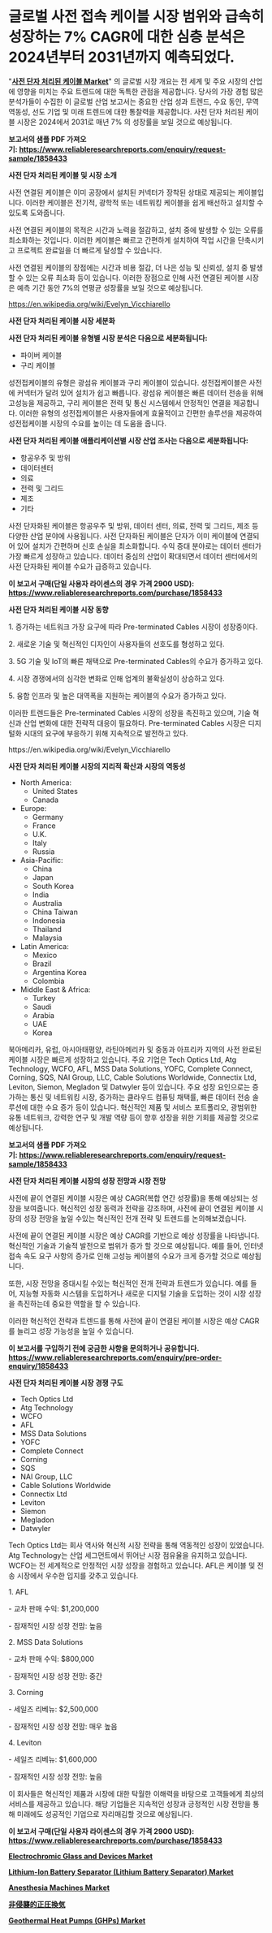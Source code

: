 <p><h1>글로벌 사전 접속 케이블 시장 범위와 급속히 성장하는 7% CAGR에 대한 심층 분석은 2024년부터 2031년까지 예측되었다.</h1></p><p>"<strong><a href="https://www.reliableresearchreports.com/pre-terminated-cables-r1858433">사전 단자 처리된 케이블 Market</a></strong>" 의 글로벌 시장 개요는 전 세계 및 주요 시장의 산업에 영향을 미치는 주요 트렌드에 대한 독특한 관점을 제공합니다. 당사의 가장 경험 많은 분석가들이 수집한 이 글로벌 산업 보고서는 중요한 산업 성과 트렌드, 수요 동인, 무역 역동성, 선도 기업 및 미래 트렌드에 대한 통찰력을 제공합니다. 사전 단자 처리된 케이블 시장은 2024에서 2031로 매년 7% 의 성장률을 보일 것으로 예상됩니다.</p>
<p><strong>보고서의 샘플 PDF 가져오기:&nbsp;<a href="https://www.reliableresearchreports.com/enquiry/request-sample/1858433">https://www.reliableresearchreports.com/enquiry/request-sample/1858433</a></strong></p>
<p><strong>사전 단자 처리된 케이블 및 시장 소개</strong></p>
<p><p>사전 연결된 케이블은 이미 공장에서 설치된 커넥터가 장착된 상태로 제공되는 케이블입니다. 이러한 케이블은 전기적, 광학적 또는 네트워킹 케이블을 쉽게 배선하고 설치할 수 있도록 도와줍니다.</p><p>사전 연결된 케이블의 목적은 시간과 노력을 절감하고, 설치 중에 발생할 수 있는 오류를 최소화하는 것입니다. 이러한 케이블은 빠르고 간편하게 설치하여 작업 시간을 단축시키고 프로젝트 완료일을 더 빠르게 달성할 수 있습니다.</p><p>사전 연결된 케이블의 장점에는 시간과 비용 절감, 더 나은 성능 및 신뢰성, 설치 중 발생할 수 있는 오류 최소화 등이 있습니다. 이러한 장점으로 인해 사전 연결된 케이블 시장은 예측 기간 동안 7%의 연평균 성장률을 보일 것으로 예상됩니다.</p></p>
<p><a href="https://en.wikipedia.org/wiki/Evelyn_Vicchiarello">https://en.wikipedia.org/wiki/Evelyn_Vicchiarello</a></p>
<p><strong>사전 단자 처리된 케이블 시장 세분화</strong></p>
<p><strong>사전 단자 처리된 케이블 유형별 시장 분석은 다음으로 세분화됩니다:</strong></p>
<p><ul><li>파이버 케이블</li><li>구리 케이블</li></ul></p>
<p><p>성전접케이블의 유형은 광섬유 케이블과 구리 케이블이 있습니다. 성전접케이블은 사전에 커넥터가 달려 있어 설치가 쉽고 빠릅니다. 광섬유 케이블은 빠른 데이터 전송을 위해 고성능을 제공하고, 구리 케이블은 전력 및 통신 시스템에서 안정적인 연결을 제공합니다. 이러한 유형의 성전접케이블은 사용자들에게 효율적이고 간편한 솔루션을 제공하여 성전접케이블 시장의 수요를 높이는 데 도움을 줍니다.</p></p>
<p><strong>사전 단자 처리된 케이블 애플리케이션별 시장 산업 조사는 다음으로 세분화됩니다:</strong></p>
<p><ul><li>항공우주 및 방위</li><li>데이터센터</li><li>의료</li><li>전력 및 그리드</li><li>제조</li><li>기타</li></ul></p>
<p><p>사전 단자화된 케이블은 항공우주 및 방위, 데이터 센터, 의료, 전력 및 그리드, 제조 등 다양한 산업 분야에 사용됩니다. 사전 단자화된 케이블은 단자가 이미 케이블에 연결되어 있어 설치가 간편하며 신호 손실을 최소화합니다. 수익 증대 분야로는 데이터 센터가 가장 빠르게 성장하고 있습니다. 데이터 중심의 산업이 확대되면서 데이터 센터에서의 사전 단자화된 케이블 수요가 급증하고 있습니다.</p></p>
<p><strong>이 보고서 구매(단일 사용자 라이센스의 경우 가격 2900 USD): <a href="https://www.reliableresearchreports.com/purchase/1858433">https://www.reliableresearchreports.com/purchase/1858433</a></strong></p>
<p><strong>사전 단자 처리된 케이블 시장 동향</strong></p>
<p><p>1. 증가하는 네트워크 가장 요구에 따라 Pre-terminated Cables 시장이 성장중이다.</p><p>2. 새로운 기술 및 혁신적인 디자인이 사용자들의 선호도를 형성하고 있다.</p><p>3. 5G 기술 및 IoT의 빠른 채택으로 Pre-terminated Cables의 수요가 증가하고 있다.</p><p>4. 시장 경쟁에서의 심각한 변화로 인해 업계의 불확실성이 상승하고 있다.</p><p>5. 융합 인프라 및 높은 대역폭을 지원하는 케이블의 수요가 증가하고 있다.</p><p>이러한 트렌드들은 Pre-terminated Cables 시장의 성장을 촉진하고 있으며, 기술 혁신과 산업 변화에 대한 전략적 대응이 필요하다. Pre-terminated Cables 시장은 디지털화 시대의 요구에 부응하기 위해 지속적으로 발전하고 있다.</p></p>
<p>https://en.wikipedia.org/wiki/Evelyn_Vicchiarello</p>
<p><strong>사전 단자 처리된 케이블 시장의 지리적 확산과 시장의 역동성</strong></p>
<p><ul>
    <li>
        North America:
        <ul>
            <li>United States</li>
            <li>Canada</li>
        </ul>
    </li>
    <li>
        Europe:
        <ul>
            <li>Germany</li>
            <li>France</li>
            <li>U.K.</li>
            <li>Italy</li>
            <li>Russia</li>
        </ul>
    </li>
    <li>
        Asia-Pacific:
        <ul>
            <li>China</li>
            <li>Japan</li>
            <li>South Korea</li>
            <li>India</li>
            <li>Australia</li>
            <li>China Taiwan</li>
            <li>Indonesia</li>
            <li>Thailand</li>
            <li>Malaysia</li>
        </ul>
    </li>
    <li>
        Latin America:
        <ul>
            <li>Mexico</li>
            <li>Brazil</li>
            <li>Argentina Korea</li>
            <li>Colombia</li>
        </ul>
    </li>
    <li>
        Middle East & Africa:
        <ul>
            <li>Turkey</li>
            <li>Saudi</li>
            <li>Arabia</li>
            <li>UAE</li>
            <li>Korea</li>
        </ul>
    </li>
    </ul></p>
<p><p>북아메리카, 유럽, 아시아태평양, 라틴아메리카 및 중동과 아프리카 지역의 사전 완료된 케이블 시장은 빠르게 성장하고 있습니다. 주요 기업은 Tech Optics Ltd, Atg Technology, WCFO, AFL, MSS Data Solutions, YOFC, Complete Connect, Corning, SQS, NAI Group, LLC, Cable Solutions Worldwide, Connectix Ltd, Leviton, Siemon, Megladon 및 Datwyler 등이 있습니다. 주요 성장 요인으로는 증가하는 통신 및 네트워킹 시장, 증가하는 클라우드 컴퓨팅 채택률, 빠른 데이터 전송 솔루션에 대한 수요 증가 등이 있습니다. 혁신적인 제품 및 서비스 포트폴리오, 광범위한 유통 네트워크, 강력한 연구 및 개발 역량 등이 향후 성장을 위한 기회를 제공할 것으로 예상됩니다.</p></p>
<p><strong>보고서의 샘플 PDF 가져오기:&nbsp;<a href="https://www.reliableresearchreports.com/enquiry/request-sample/1858433">https://www.reliableresearchreports.com/enquiry/request-sample/1858433</a></strong></p>
<p><strong>사전 단자 처리된 케이블 시장의 성장 전망과 시장 전망</strong></p>
<p><p>사전에 끝이 연결된 케이블 시장은 예상 CAGR(복합 연간 성장률)을 통해 예상되는 성장을 보여줍니다. 혁신적인 성장 동력과 전략을 강조하며, 사전에 끝이 연결된 케이블 시장의 성장 전망을 높일 수있는 혁신적인 전개 전략 및 트렌드를 논의해보겠습니다.</p><p>사전에 끝이 연결된 케이블 시장은 예상 CAGR를 기반으로 예상 성장률을 나타냅니다. 혁신적인 기술과 기술적 발전으로 범위가 증가 할 것으로 예상됩니다. 예를 들어, 인터넷 접속 속도 요구 사항의 증가로 인해 고성능 케이블의 수요가 크게 증가할 것으로 예상됩니다.</p><p>또한, 시장 전망을 증대시킬 수있는 혁신적인 전개 전략과 트렌드가 있습니다. 예를 들어, 지능형 자동화 시스템을 도입하거나 새로운 디지털 기술을 도입하는 것이 시장 성장을 촉진하는데 중요한 역할을 할 수 있습니다.</p><p>이러한 혁신적인 전략과 트렌드를 통해 사전에 끝이 연결된 케이블 시장은 예상 CAGR를 늘리고 성장 가능성을 높일 수 있습니다.</p></p>
<p><strong>이 보고서를 구입하기 전에 궁금한 사항을 문의하거나 공유합니다. <a href="https://www.reliableresearchreports.com/enquiry/pre-order-enquiry/1858433">https://www.reliableresearchreports.com/enquiry/pre-order-enquiry/1858433</a></strong></p>
<p><strong>사전 단자 처리된 케이블 시장 경쟁 구도</strong></p>
<p><ul><li>Tech Optics Ltd</li><li>Atg Technology</li><li>WCFO</li><li>AFL</li><li>MSS Data Solutions</li><li>YOFC</li><li>Complete Connect</li><li>Corning</li><li>SQS</li><li>NAI Group, LLC</li><li>Cable Solutions Worldwide</li><li>Connectix Ltd</li><li>Leviton</li><li>Siemon</li><li>Megladon</li><li>Datwyler</li></ul></p>
<p><p>Tech Optics Ltd는 회사 역사와 혁신적 시장 전략을 통해 역동적인 성장이 있었습니다. Atg Technology는 산업 세그먼트에서 뛰어난 시장 점유율을 유지하고 있습니다. WCFO는 전 세계적으로 안정적인 시장 성장을 경험하고 있습니다. AFL은 케이블 및 전송 시장에서 우수한 입지를 갖추고 있습니다. </p><p>1. AFL</p><p>- 교차 판매 수익: $1,200,000</p><p>- 잠재적인 시장 성장 전맘: 높음</p><p>2. MSS Data Solutions</p><p>- 교차 판매 수익: $800,000</p><p>- 잠재적인 시장 성장 전망: 중간</p><p>3. Corning</p><p>- 세일즈 리베뉴: $2,500,000</p><p>- 잠재적인 시장 성장 전맘: 매우 높음</p><p>4. Leviton</p><p>- 세일즈 리베뉴: $1,600,000</p><p>- 잠재적인 시장 성장 전망: 높음</p><p>이 회사들은 혁신적인 제품과 시장에 대한 탁월한 이해력을 바탕으로 고객들에게 최상의 서비스를 제공하고 있습니다. 해당 기업들은 지속적인 성장과 긍정적인 시장 전망을 통해 미래에도 성공적인 기업으로 자리매김할 것으로 예상됩니다.</p></p>
<p><strong>이 보고서 구매(단일 사용자 라이센스의 경우 가격 2900 USD): <a href="https://www.reliableresearchreports.com/purchase/1858433">https://www.reliableresearchreports.com/purchase/1858433</a></strong></p>
<p><strong><p><a href="https://issuu.com/reportprime-2/docs/electrochromic-glass-and-devices-ma_b61d098e08e8ac">Electrochromic Glass and Devices Market</a></p><p><a href="https://github.com/luckyshygirl/Market-Research-Report-List-6/blob/main/lithium-ion-battery-separator-lithium-battery-separator-market.md">Lithium-Ion Battery Separator (Lithium Battery Separator) Market</a></p><p><a href="https://github.com/vimar16th/Market-Research-Report-List-6/blob/main/anesthesia-machines-market.md">Anesthesia Machines Market</a></p><p><a href="https://github.com/mohamedbakry57/Market-Research-Report-List-5/blob/main/730826287375.md">非侵襲的正圧換気</a></p><p><a href="https://issuu.com/reportprime-2/docs/geothermal-heat-pumps-ghps-market-s_40de1db8692c27">Geothermal Heat Pumps (GHPs) Market</a></p></strong></p>
<p></p>